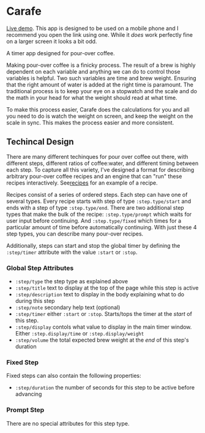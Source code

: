 # Carafe

[Live demo](https://carafe.aleixandre.dev/). This app is designed to be used on a mobile phone and I recommend you open the link using one. While it _does_ work perfectly fine on a larger screen it looks a bit odd.

A timer app designed for pour-over coffee.

Making pour-over coffee is a finicky process. The result of a brew is highly dependent on each variable and anything we can do to control those variables is helpful. Two such variables are time and brew weight. Ensuring that the right amount of water is added at the right time is paramount. The traditional process is to keep your eye on a stopwatch and the scale and do the math in your head for what the weight should read at what time. 

To make this process easier, Carafe does the calculations for you and all you need to do is watch the weight on screen, and keep the weight on the scale in sync. This makes the process easier and more consistent.

## Techincal Design

There are many different techinques for pour over coffee out there, with different steps, different ratios of coffee:water, and different timing between each step. To capture all this variety, I've designed a format for describing arbitrary pour-over coffee recipes and an engine that can "run" these recipes interactively. See[recipes](https://github.com/Vynlar/coffee-re-frame/blob/master/src/cljs/coffee_re_frame/recipe.cljs) for an example of a recipe.

Recipes consist of a series of ordered steps. Each step can have one of several types. Every recipe starts with step of type `:step.type/start` and ends with a step of type `:step.type/end`. There are two additional step types that make the bulk of the recipe: `:step.type/prompt` which waits for user input before continuing. And `:step.type/fixed` which times for a particular amount of time before automatically continuing. With just these 4 step types, you can describe many pour-over recipes.

Additionally, steps can start and stop the global timer by defining the `:step/timer` attribute with the value `:start` or `:stop`.

### Global Step Attributes

- `:step/type` the step type as explained above
- `:step/title` text to display at the top of the page while this step is active
- `:step/description` text to display in the body explaining what to do during this step
- `:step/note` secondary help text (optional)
- `:step/timer` either `:start` or `:stop`. Starts/tops the timer at the _start_ of this step.
- `:step/display` contols what value to display in the main timer window. Either `:step.display/time` or `:step.display/weight`
- `:step/volume` the total expected brew weight at the _end_ of this step's duration

### Fixed Step

Fixed steps can also contain the following properties:
- `:step/duration` the number of seconds for this step to be active before advancing

### Prompt Step

There are no special attributes for this step type.

